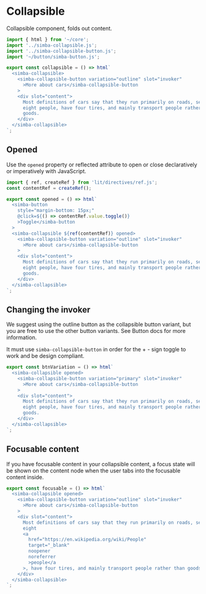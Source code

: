 # Collapsible

Collapsible component, folds out content.

```js script
import { html } from '~/core';
import '../simba-collapsible.js';
import '../simba-collapsible-button.js';
import '~/button/simba-button.js';
```

```js preview-story
export const collapsible = () => html`
  <simba-collapsible>
    <simba-collapsible-button variation="outline" slot="invoker"
      >More about cars</simba-collapsible-button
    >
    <div slot="content">
      Most definitions of cars say that they run primarily on roads, seat one to
      eight people, have four tires, and mainly transport people rather than
      goods.
    </div>
  </simba-collapsible>
`;
```

## Opened

Use the `opened` property or reflected attribute to open or close declaratively or imperatively with JavaScript.

```js preview-story
import { ref, createRef } from 'lit/directives/ref.js';
const contentRef = createRef();

export const opened = () => html`
  <simba-button
    style="margin-bottom: 15px;"
    @click=${() => contentRef.value.toggle()}
    >Toggle</simba-button
  >
  <simba-collapsible ${ref(contentRef)} opened>
    <simba-collapsible-button variation="outline" slot="invoker"
      >More about cars</simba-collapsible-button
    >
    <div slot="content">
      Most definitions of cars say that they run primarily on roads, seat one to
      eight people, have four tires, and mainly transport people rather than
      goods.
    </div>
  </simba-collapsible>
`;
```

## Changing the invoker

We suggest using the outline button as the collapsible button variant, but you are free to use the other button variants.
See Button docs for more information.

It must use `simba-collapsible-button` in order for the + - sign toggle to work and be design compliant.

```js preview-story
export const btnVariation = () => html`
  <simba-collapsible opened>
    <simba-collapsible-button variation="primary" slot="invoker"
      >More about cars</simba-collapsible-button
    >
    <div slot="content">
      Most definitions of cars say that they run primarily on roads, seat one to
      eight people, have four tires, and mainly transport people rather than
      goods.
    </div>
  </simba-collapsible>
`;
```

## Focusable content

If you have focusable content in your collapsible content,
a focus state will be shown on the content node when the user tabs into the focusable content inside.

```js preview-story
export const focusable = () => html`
  <simba-collapsible opened>
    <simba-collapsible-button variation="outline" slot="invoker"
      >More about cars</simba-collapsible-button
    >
    <div slot="content">
      Most definitions of cars say that they run primarily on roads, seat one to
      eight
      <a
        href="https://en.wikipedia.org/wiki/People"
        target="_blank"
        noopener
        noreferrer
        >people</a
      >, have four tires, and mainly transport people rather than goods.
    </div>
  </simba-collapsible>
`;
```
